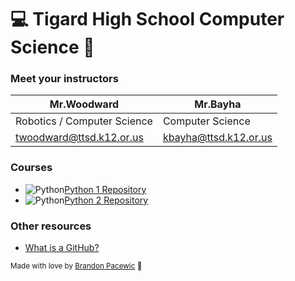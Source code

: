 # 💻 Tigard High School Computer Science 🐯

### Meet your instructors

<!-- <div align="center"> -->
| Mr.Woodward | Mr.Bayha |
| --- | --- |
| Robotics / Computer Science | Computer Science |
| twoodward@ttsd.k12.or.us | kbayha@ttsd.k12.or.us |
<!-- </div> -->

### Courses
- ![Python](https://icons.iconarchive.com/icons/papirus-team/papirus-apps/64/python-icon.png)[Python 1 Repository](https://github.com/TigardHighComputerScience/Python1Course)
- ![Python](https://icons.iconarchive.com/icons/papirus-team/papirus-apps/64/python-icon.png)[Python 2 Repository](https://github.com/TigardHighComputerScience/Python2Course)

### Other resources
- [What is a GitHub?](https://www.youtube.com/watch?v=w3jLJU7DT5E)

<sub>Made with love by [Brandon Pacewic](https://github.com/BrandonPacewic) 💙</sub>

